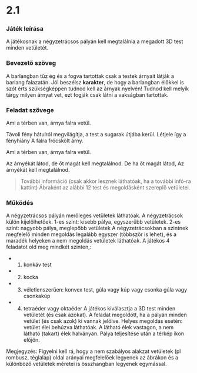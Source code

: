 # 2.1

### Játék leírása 
A játékosnak a négyzetrácsos pályán kell megtalálnia a megadott 3D test minden vetületét. 
### Bevezető szöveg
A barlangban tűz ég és a fogva tartottak csak a testek árnyait látják a barlang falazatán. 
Jól beszélsz **karakter**, de hogy a barlangban élőkkel is szót érts szükségképpen tudnod kell az árnyak nyelvén! Tudnod kell melyik tárgy milyen árnyat vet, ezt fogják csak látni a vakságban tartottak.
### Feladat szövege
Ami a térben van, árnya falra vetül.

Távoli fény hátulról megvilágítja,
a test a sugarak útjába kerül. 
Létjele így a fényhiány
A falra fröcskölt árny.

Ami a térben van, árnya falra vetül.

Az árnyékát látod,
de őt magát kell megtalálnod.
De ha őt magát látod,
Az árnyékát kell megtalálnod.

> További információ (csak akkor lesznek láthatóak, ha a további infó-ra kattint)
> Ábraként az alábbi 12 test és megoldásként szereplő vetületei.

### Működés

A négyzetrácsos pályán merőleges vetületek láthatóak.
A négyzetrácsok külön kijelölhetőek.
1-es szint: kisebb pálya, egyszerűbb vetületek. 
2-es szint: nagyobb pálya, meglepőbb vetületek
A négyzetrácsokban a szintnek megfelelő minden megoldás legalább egyszer (többször is lehet), és a maradék helyeken a nem megoldás vetületek láthatóak.
A játékos 4 feladatot old meg mindkét szinten,:
- 1. konkáv test
- 2. kocka
- 3. véletlenszerűen: konvex test, gúla vagy kúp vagy csonka gúla vagy csonkakúp
- 4. tetraéder vagy oktaéder
A játékos kiválasztja a 3D test minden vetületét (és csak azokat). 
A feladat megoldott, ha a pályán minden vetület (és csak azok) ki vannak jelölve.
Helyes megoldás esetén: vetület élei behúzva láthatóak. A látható élek vastagon, a nem látható (takart) élek halványan.
Pálya teljesítése után a térkép ikon előjön.

Megjegyzés: Figyelni kell rá, hogy a nem szabályos alakzat vetületek (pl rombusz, téglalap) oldal arányai megfelelőek legyenek az ábrákon és a különböző vetületek méretei is összhangban legyenek egymással.
